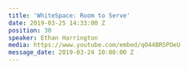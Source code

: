 ```yaml
---
title: 'WhiteSpace: Room to Serve'
date: 2019-03-25 14:33:00 Z
position: 30
speaker: Ethan Harrington
media: https://www.youtube.com/embed/qO44BRSPOeU
message_date: 2019-03-24 10:00:00 Z
---
```


